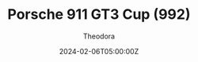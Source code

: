 ---
title: "Porsche 911 GT3 Cup (992)"
meta_title: ""
description: "New for the 2021 Porsche Supercup season, the latest generation of Porsche 911 GT3 Cup car builds upon an existing and successful framework to create the next era of top-notch racing in Porsche's premier global one-make racing series"
date: 2024-02-06T05:00:00Z
thumb: dajLpI9
mainimage: "PKpqg8d"
categories: ["Car"]
author: "Theodora"
tags: ["Porsche", "Cup", "Porsche Carrera Cup", "GT3", "2021", "Sports Car"]
draft: false
link: https://modsfire.com/9bXC72i4rV9HXQ5
manu: Porsche
accel: "- seconds"
logo2: porsche-motorsport
country: Germany
year: 2021
class: Cup
championship: Porsche Carrera Cup
drivetrain: RWD
engine: 4.0L flat-6
power: 510 bhp
torque: 471 
speed: 288
gb: 6-Speed
mass: 1350
creator: FSR
creatorfull: First Studio Race
# creatorlink: https://www.unitedracingdesign.com/
version: "0.1"
csp: "0.2.2"
carname: "Porsche 911 GT3 Cup (992)"
folder: "fsr_porsche_992_gt3_cup"
zipsize: "62 MB"
livery: "Included"
r2r: 0
host: ModsFire
---